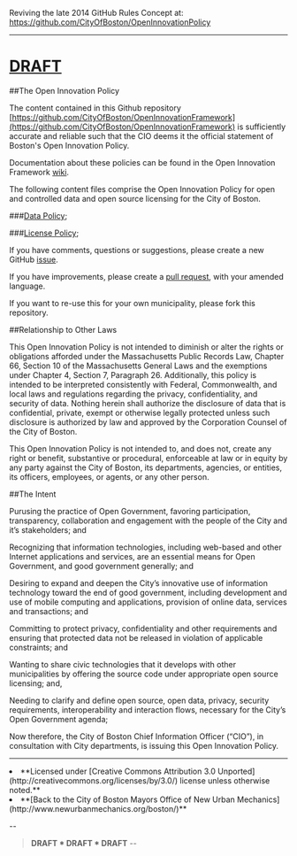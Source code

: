 Reviving the late 2014 GitHub Rules Concept at: https://github.com/CityOfBoston/OpenInnovationPolicy

-----

# [DRAFT](https://github.com/CityOfBoston/OpenInnovationFramework/wiki)

##The Open Innovation Policy

The content contained in this Github repository [https://github.com/CityOfBoston/OpenInnovationFramework](https://github.com/CityOfBoston/OpenInnovationFramework) is sufficiently accurate and reliable such that the CIO deems it the official statement of Boston's Open Innovation Policy. 

Documentation about these policies can be found in the Open Innovation Framework [wiki](https://github.com/CityOfBoston/OpenInnovationFramework/wiki).

The following content files comprise the Open Innovation Policy for open and controlled data and open source licensing for the City of Boston.

###[Data Policy](DATAPOLICY.md);

 
###[License Policy](LICENSEPOLICY.md);

If you have comments, questions or suggestions, please create a new GitHub [issue](https://github.com/CityOfBoston/OpenInnovationPolicy/issues).

If you have improvements, please create a [pull request](https://github.com/CityOfBoston/OpenInnovationPolicy/pulls), with your amended language.

If you want to re-use this for your own municipality, please fork this repository.

##Relationship to Other Laws

This Open Innovation Policy is not intended to diminish or alter the rights or obligations afforded under the Massachusetts Public Records Law, Chapter 66, Section 10 of the Massachusetts General Laws and the exemptions under Chapter 4, Section 7, Paragraph 26. Additionally, this policy is intended to be interpreted consistently with Federal, Commonwealth, and local laws and regulations regarding the privacy, confidentiality, and security of data. Nothing herein shall authorize the disclosure of data that is confidential, private, exempt or otherwise legally protected unless such disclosure is authorized by law and approved by the Corporation Counsel of the City of Boston.

This Open Innovation Policy is not intended to, and does not, create any right or benefit, substantive or procedural, enforceable at law or in equity by any party against the City of Boston, its departments, agencies, or entities, its officers, employees, or agents, or any other person.

##The Intent

Purusing the practice of Open Government, favoring participation, transparency, collaboration and engagement with the people of the City and it’s stakeholders; and

Recognizing that information technologies, including web-based and other Internet applications and services, are an essential means for Open Government, and good government generally; and

Desiring to expand and deepen the City’s innovative use of information technology toward the end of good government, including development and use of mobile computing and applications, provision of online data, services and transactions; and

Committing to protect privacy, confidentiality and other requirements and ensuring that protected data not be released in violation of applicable constraints; and

Wanting to share civic technologies that it develops with other municipalities by offering the source code under appropriate open source licensing; and,

Needing to clarify and define open source, open data, privacy, security requirements, interoperability and interaction flows, necessary for the City’s Open Government agenda;

Now therefore, the City of Boston Chief Information Officer (“CIO”), in consultation with City departments, is issuing this Open Innovation Policy.


-------


<li> **Licensed under [Creative Commons Attribution 3.0 Unported](http://creativecommons.org/licenses/by/3.0/) license unless otherwise noted.**
<li>**[Back to the City of Boston Mayors Office of New Urban Mechanics](http://www.newurbanmechanics.org/boston/)**

--
>**DRAFT * DRAFT * DRAFT**
--

